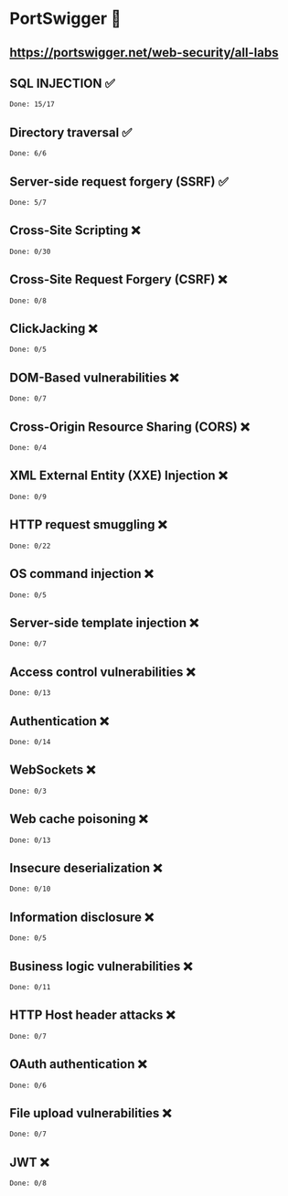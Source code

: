 # PortSwigger 💯
## https://portswigger.net/web-security/all-labs

## SQL INJECTION ✅
    Done: 15/17

## Directory traversal ✅
    Done: 6/6

## Server-side request forgery (SSRF) ✅ 
    Done: 5/7

## Cross-Site Scripting ❌
    Done: 0/30

## Cross-Site Request Forgery (CSRF) ❌
    Done: 0/8

## ClickJacking ❌
    Done: 0/5

## DOM-Based vulnerabilities ❌
    Done: 0/7

## Cross-Origin Resource Sharing (CORS) ❌
    Done: 0/4

## XML External Entity (XXE) Injection ❌
    Done: 0/9

## HTTP request smuggling ❌
    Done: 0/22

## OS command injection ❌
    Done: 0/5

## Server-side template injection ❌
    Done: 0/7

## Access control vulnerabilities ❌
    Done: 0/13

## Authentication ❌
    Done: 0/14

## WebSockets ❌
    Done: 0/3

## Web cache poisoning ❌
    Done: 0/13

## Insecure deserialization ❌
    Done: 0/10

## Information disclosure ❌
    Done: 0/5

## Business logic vulnerabilities ❌
    Done: 0/11

## HTTP Host header attacks ❌
    Done: 0/7

## OAuth authentication ❌
    Done: 0/6

## File upload vulnerabilities ❌
    Done: 0/7

## JWT ❌
    Done: 0/8
